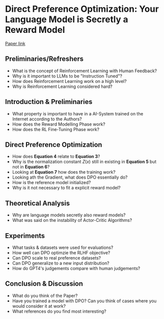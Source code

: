 # Direct Preference Optimization: Your Language Model is Secretly a Reward Model

[Paper link](https://arxiv.org/pdf/2305.18290.pdf)

## Preliminaries/Refreshers

* What is the concept of Reinforcement Learning with Human Feedback?
* Why is it important to LLMs to be "Instruction Tuned"?
* How does Reinforcement Learning work on a high level?
* Why is Reinforcement Learning considered hard?

## Introduction & Preliminaries

* What property is important to have in a AI-System trained on the Internet according to the Authors? 
* How does the Reward Modelling Phase work?
* How does the RL Fine-Tuning Phase work?

## Direct Preference Optimization

* How does **Equation 4** relate to **Equation 3**?
* Why is the normalization constant $Z(x)$ still in existing in **Equation 5** but not in **Equation 6**?
* Looking at **Equation 7** how does the training work?
* Looking ath the Gradient, what does DPO essentially do?
* How is the reference model initialized?
* Why is it not necessary to fit a explicit reward model?


## Theoretical Analysis
* Why are language models secretly also reward models?
* What was said on the instability of Actor-Critic Algorithms?

## Experiments

* What tasks & datasets were used for evaluations?
* How well can DPO optimzie the RLHF objective?
* Can DPO scale to real preference datasets?
* Can DPO generalize to a new input distribution?
* How do GPT4's judgements compare with human judgements?

## Conclusion & Discussion

* What do you think of the Paper?
* Have you trained a model with DPO? Can you think of cases where you would consider it at work?
* What references do you find most interesting?